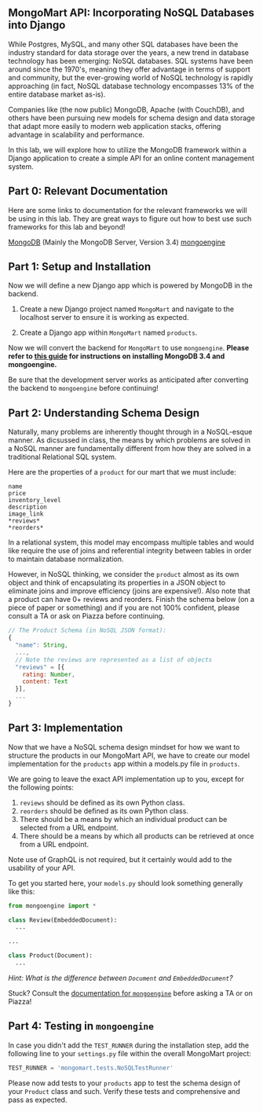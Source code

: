 ## MongoMart API: Incorporating NoSQL Databases into Django ##
While Postgres, MySQL, and many other SQL databases have been the industry standard for data storage over the years, a new trend in database technology has been emerging: NoSQL databases. SQL systems have been around since the 1970's, meaning they offer advantage in terms of support and community, but the ever-growing world of NoSQL technology is rapidly approaching (in fact, NoSQL database technology encompasses 13% of the entire database market as-is).

Companies like (the now public) MongoDB, Apache (with CouchDB), and others have been pursuing new models for schema design and data storage that adapt more easily to modern web application stacks, offering advantage in scalability and performance.

In this lab, we will explore how to utilize the MongoDB framework within a Django application to create a simple API for an online content management system.

## Part 0: Relevant Documentation
Here are some links to documentation for the relevant frameworks we will be using in this lab. They are great ways to figure out how to best use such frameworks for this lab and beyond!

[MongoDB](https://docs.mongodb.com/) (Mainly the MongoDB Server, Version 3.4)
[mongoengine](http://mongoengine.readthedocs.io/en/latest/tutorial.html)

## Part 1: Setup and Installation
Now we will define a new Django app which is powered by MongoDB in the backend.

1. Create a new Django project named `MongoMart` and navigate to the localhost server to ensure it is working as expected.

2. Create a Django app within `MongoMart` named `products`.

Now we will convert the backend for `MongoMart` to use `mongoengine`. **Please refer to [this guide](https://github.com/495-Labs-Projects/install_django_mongodb) for instructions on installing MongoDB 3.4 and mongoengine.**

Be sure that the development server works as anticipated after converting the backend to `mongoengine` before continuing!

## Part 2: Understanding Schema Design
Naturally, many problems are inherently thought through in a NoSQL-esque manner. As dicsussed in class, the means by which problems are solved in a NoSQL manner are fundamentally different from how they are solved in a traditional Relational SQL system.

Here are the properties of a `product` for our mart that we must include:

```
name
price
inventory_level
description
image_link
*reviews*
*reorders*
```

In a relational system, this model may encompass multiple tables and would like require the use of joins and referential integrity between tables in order to maintain database normalization.

However, in NoSQL thinking, we consider the `product` almost as its own object and think of encapsulating its properties in a JSON object to eliminate joins and improve efficiency (joins are expensive!). Also note that a product can have 0+ reviews and reorders. Finish the schema below (on a piece of paper or something) and if you are not 100% confident, please consult a TA or ask on Piazza before continuing.

```javascript
// The Product Schema (in NoSQL JSON format):
{
  "name": String,
  ...,
  // Note the reviews are represented as a list of objects
  "reviews" = [{
    rating: Number,
    content: Text
  }],
  ...
}

```

## Part 3: Implementation
Now that we have a NoSQL schema design mindset for how we want to structure the products in our MongoMart API, we have to create our model implementation for the `products` app within a models.py file in `products`.

We are going to leave the exact API implementation up to you, except for the following points:
1. `reviews` should be defined as its own Python class.
2. `reorders` should be defined as its own Python class.
3. There should be a means by which an individual product can be selected from a URL endpoint.
4. There should be a means by which all products can be retrieved at once from a URL endpoint.

Note use of GraphQL is not required, but it certainly would add to the usability of your API.

To get you started here, your `models.py` should look something generally like this:

```python
from mongoengine import *

class Review(EmbeddedDocument):
  ...

...

class Product(Document):
  ...
```

*Hint: What is the difference between `Document` and `EmbeddedDocument`?*

Stuck? Consult the [documentation for `mongoengine`](http://mongoengine.readthedocs.io/en/latest/tutorial.html) before asking a TA or on Piazza!

## Part 4: Testing in `mongoengine`
In case you didn't add the `TEST_RUNNER` during the installation step, add the following line to your `settings.py` file within the overall MongoMart project:

```python
TEST_RUNNER = 'mongomart.tests.NoSQLTestRunner'
```

Please now add tests to your `products` app to test the schema design of your `Product` class and such. Verify these tests and comprehensive and pass as expected.

